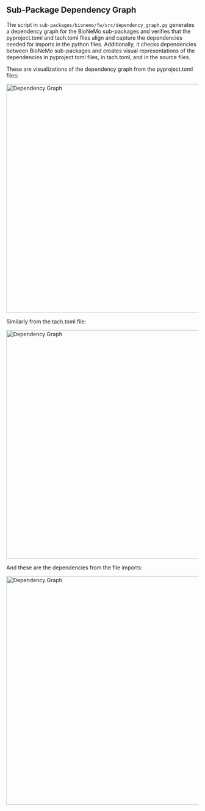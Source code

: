 ## Sub-Package Dependency Graph

The script in `sub-packages/bionemo/fw/src/dependency_graph.py` generates a dependency graph for the BioNeMo sub-packages and verifies that the pyproject.toml and tach.toml files align and capture the dependencies needed for imports in the python files. Additionally, it checks dependencies between BioNeMo sub-packages and creates visual representations of the dependencies in pyproject.toml files, in tach.toml, and in the source files.

These are visualizations of the dependency graph from the pyproject.toml files:

<img src="../../../assets/images/sub_package_graphs/dependency_graph_pyproject.png" alt="Dependency Graph" width="600">

Similarly from the tach.toml file:

<img src="../../../assets/images/sub_package_graphs/dependency_graph_tach.png" alt="Dependency Graph" width="600">

And these are the dependencies from the file imports:

<img src="../../../assets/images/sub_package_graphs/dependency_file_imports.png" alt="Dependency Graph" width="600">
